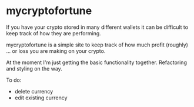 # mycryptofortune


If you have your crypto stored in many different wallets it can be difficult to keep track of how they are performing.

mycryptofortune is a simple site to keep track of how much profit (roughly) ... or loss you are making on your crypto.

At the moment I'm just getting the basic functionality together. Refactoring and styling on the way.

To do:
- delete currency
- edit existing currency
